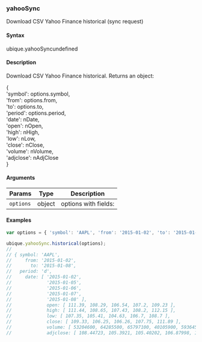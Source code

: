 ### yahooSync

Download CSV Yahoo Finance historical (sync request)


#### Syntax

ubique.yahooSyncundefined


#### Description

Download CSV Yahoo Finance historical. Returns an object:  
  
{  
'symbol': options.symbol,  
'from': options.from,  
'to': options.to,  
'period': options.period,  
'date': nDate,  
'open': nOpen,  
'high': nHigh,  
'low': nLow,  
'close': nClose,  
'volume': nVolume,  
'adjclose': nAdjClose  
}  



#### Arguments

|Params|Type|Description
|---------|----|-----------
|`options` | object | options with fields:


#### Examples

```js
var options = { 'symbol': 'AAPL', 'from': '2015-01-02', 'to': '2015-01-08', 'period': 'd', 'fmt': 'YYYY-MM-DD' };

ubique.yahooSync.historical(options);
//
// { symbol: 'AAPL',
//     from: '2015-01-02',
//       to: '2015-01-08',
//   period: 'd',
//     date: [ '2015-01-02',
//             '2015-01-05',
//             '2015-01-06',
//             '2015-01-07',
//             '2015-01-08' ],
//             open: [ 111.39, 108.29, 106.54, 107.2, 109.23 ],
//             high: [ 111.44, 108.65, 107.43, 108.2, 112.15 ],
//             low: [ 107.35, 105.41, 104.63, 106.7, 108.7 ],
//             close: [ 109.33, 106.25, 106.26, 107.75, 111.89 ],
//             volume: [ 53204600, 64285500, 65797100, 40105900, 59364500 ],
//             adjclose: [ 108.44723, 105.3921, 105.40202, 106.87998, 110.98656 ] }
```


